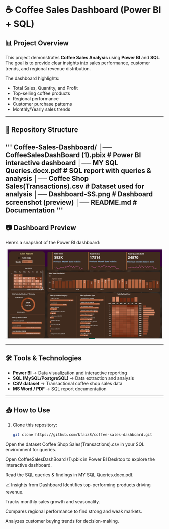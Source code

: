 # ☕ Coffee Sales Dashboard (Power BI + SQL)

## 📊 Project Overview
This project demonstrates **Coffee Sales Analysis** using **Power BI** and **SQL**.  
The goal is to provide clear insights into sales performance, customer trends, and regional revenue distribution.  

The dashboard highlights:
- Total Sales, Quantity, and Profit  
- Top-selling coffee products  
- Regional performance  
- Customer purchase patterns  
- Monthly/Yearly sales trends  

---

## 📂 Repository Structure
'''
Coffee-Sales-Dashboard/
│── CoffeeSalesDashBoard (1).pbix # Power BI interactive dashboard
│── MY SQL Queries.docx.pdf # SQL report with queries & analysis
│── Coffee Shop Sales(Transactions).csv # Dataset used for analysis
│── Dashboard-SS.png # Dashboard screenshot (preview)
│── README.md # Documentation
'''
---

## 📷 Dashboard Preview
Here’s a snapshot of the Power BI dashboard:  

![Coffee Sales Dashboard](Dashboard-SS.png)

---

## 🛠 Tools & Technologies
- **Power BI** → Data visualization and interactive reporting  
- **SQL (MySQL/PostgreSQL)** → Data extraction and analysis  
- **CSV dataset** → Transactional coffee shop sales data  
- **MS Word / PDF** → SQL report documentation  

---

## 📥 How to Use
1. Clone this repository:
   ```bash
   git clone https://github.com/kfaiz8/coffee-sales-dashboard.git
Open the dataset Coffee Shop Sales(Transactions).csv in your SQL environment for queries.

Open CoffeeSalesDashBoard (1).pbix in Power BI Desktop to explore the interactive dashboard.

Read the SQL queries & findings in MY SQL Queries.docx.pdf.

📈 Insights from Dashboard
Identifies top-performing products driving revenue.

Tracks monthly sales growth and seasonality.

Compares regional performance to find strong and weak markets.

Analyzes customer buying trends for decision-making.
